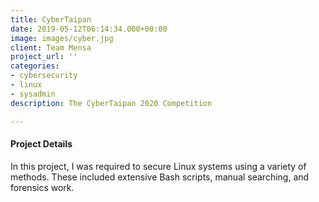 ```yaml
---
title: CyberTaipan
date: 2019-05-12T06:14:34.000+00:00
image: images/cyber.jpg
client: Team Mensa
project_url: ''
categories:
- cybersecurity
- linux
- sysadmin
description: The CyberTaipan 2020 Competition

---
```

#### Project Details

In this project, I was required to secure Linux systems using a variety of methods. These included extensive Bash scripts, manual searching, and forensics work.